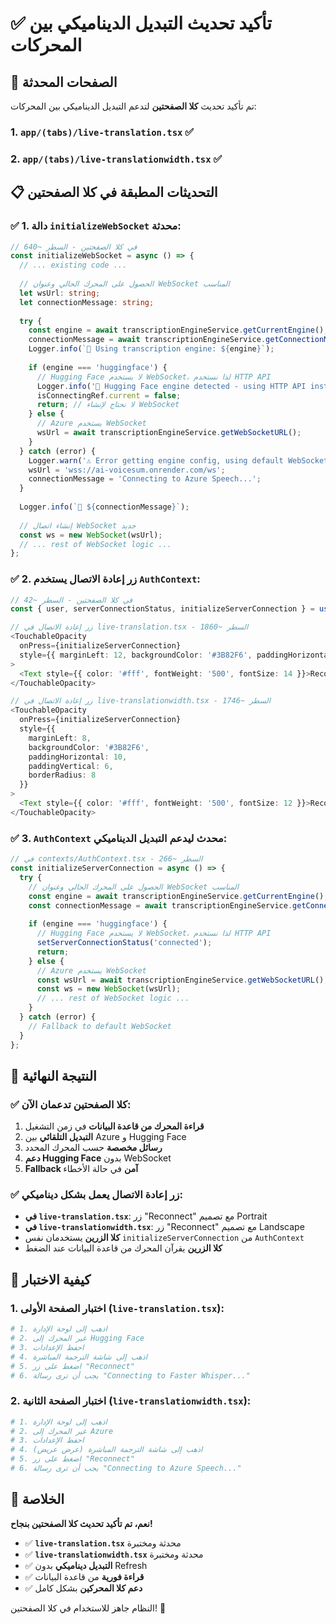 # ✅ تأكيد تحديث التبديل الديناميكي بين المحركات

## 🎯 الصفحات المحدثة

تم تأكيد تحديث **كلا الصفحتين** لتدعم التبديل الديناميكي بين المحركات:

### 1. **`app/(tabs)/live-translation.tsx`** ✅
### 2. **`app/(tabs)/live-translationwidth.tsx`** ✅

## 📋 التحديثات المطبقة في كلا الصفحتين

### ✅ **1. دالة `initializeWebSocket` محدثة:**

```typescript
// في كلا الصفحتين - السطر ~640
const initializeWebSocket = async () => {
  // ... existing code ...
  
  // الحصول على المحرك الحالي وعنوان WebSocket المناسب
  let wsUrl: string;
  let connectionMessage: string;
  
  try {
    const engine = await transcriptionEngineService.getCurrentEngine();
    connectionMessage = await transcriptionEngineService.getConnectionMessage();
    Logger.info(`🚀 Using transcription engine: ${engine}`);
    
    if (engine === 'huggingface') {
      // Hugging Face لا يستخدم WebSocket، لذا نستخدم HTTP API
      Logger.info('🔄 Hugging Face engine detected - using HTTP API instead of WebSocket');
      isConnectingRef.current = false;
      return; // لا نحتاج لإنشاء WebSocket
    } else {
      // Azure يستخدم WebSocket
      wsUrl = await transcriptionEngineService.getWebSocketURL();
    }
  } catch (error) {
    Logger.warn('⚠️ Error getting engine config, using default WebSocket:', error);
    wsUrl = 'wss://ai-voicesum.onrender.com/ws';
    connectionMessage = 'Connecting to Azure Speech...';
  }
  
  Logger.info(`🚀 ${connectionMessage}`);
  
  // إنشاء اتصال WebSocket جديد
  const ws = new WebSocket(wsUrl);
  // ... rest of WebSocket logic ...
};
```

### ✅ **2. زر إعادة الاتصال يستخدم `AuthContext`:**

```typescript
// في كلا الصفحتين - السطر ~42
const { user, serverConnectionStatus, initializeServerConnection } = useAuth();

// زر إعادة الاتصال في live-translation.tsx - السطر ~1860
<TouchableOpacity
  onPress={initializeServerConnection}
  style={{ marginLeft: 12, backgroundColor: '#3B82F6', paddingHorizontal: 12, paddingVertical: 8, borderRadius: 8 }}
>
  <Text style={{ color: '#fff', fontWeight: '500', fontSize: 14 }}>Reconnect</Text>
</TouchableOpacity>

// زر إعادة الاتصال في live-translationwidth.tsx - السطر ~1746
<TouchableOpacity
  onPress={initializeServerConnection}
  style={{ 
    marginLeft: 8, 
    backgroundColor: '#3B82F6', 
    paddingHorizontal: 10, 
    paddingVertical: 6, 
    borderRadius: 8 
  }}
>
  <Text style={{ color: '#fff', fontWeight: '500', fontSize: 12 }}>Reconnect</Text>
</TouchableOpacity>
```

### ✅ **3. `AuthContext` محدث ليدعم التبديل الديناميكي:**

```typescript
// في contexts/AuthContext.tsx - السطر ~266
const initializeServerConnection = async () => {
  try {
    // الحصول على المحرك الحالي وعنوان WebSocket المناسب
    const engine = await transcriptionEngineService.getCurrentEngine();
    const connectionMessage = await transcriptionEngineService.getConnectionMessage();
    
    if (engine === 'huggingface') {
      // Hugging Face لا يستخدم WebSocket، لذا نستخدم HTTP API
      setServerConnectionStatus('connected');
      return;
    } else {
      // Azure يستخدم WebSocket
      const wsUrl = await transcriptionEngineService.getWebSocketURL();
      const ws = new WebSocket(wsUrl);
      // ... rest of WebSocket logic ...
    }
  } catch (error) {
    // Fallback to default WebSocket
  }
};
```

## 🎯 النتيجة النهائية

### ✅ **كلا الصفحتين تدعمان الآن:**

1. **قراءة المحرك من قاعدة البيانات** في زمن التشغيل
2. **التبديل التلقائي** بين Azure و Hugging Face
3. **رسائل مخصصة** حسب المحرك المحدد
4. **دعم Hugging Face** بدون WebSocket
5. **Fallback آمن** في حالة الأخطاء

### ✅ **زر إعادة الاتصال يعمل بشكل ديناميكي:**

- **في `live-translation.tsx`**: زر "Reconnect" مع تصميم Portrait
- **في `live-translationwidth.tsx`**: زر "Reconnect" مع تصميم Landscape
- **كلا الزرين** يستخدمان نفس `initializeServerConnection` من `AuthContext`
- **كلا الزرين** يقرآن المحرك من قاعدة البيانات عند الضغط

## 🧪 كيفية الاختبار

### 1. **اختبار الصفحة الأولى (`live-translation.tsx`):**
```bash
# 1. اذهب إلى لوحة الإدارة
# 2. غير المحرك إلى Hugging Face
# 3. احفظ الإعدادات
# 4. اذهب إلى شاشة الترجمة المباشرة
# 5. اضغط على زر "Reconnect"
# 6. يجب أن ترى رسالة "Connecting to Faster Whisper..."
```

### 2. **اختبار الصفحة الثانية (`live-translationwidth.tsx`):**
```bash
# 1. اذهب إلى لوحة الإدارة
# 2. غير المحرك إلى Azure
# 3. احفظ الإعدادات
# 4. اذهب إلى شاشة الترجمة المباشرة (عرض عريض)
# 5. اضغط على زر "Reconnect"
# 6. يجب أن ترى رسالة "Connecting to Azure Speech..."
```

## 🎉 الخلاصة

**نعم، تم تأكيد تحديث كلا الصفحتين بنجاح!** 

- ✅ **`live-translation.tsx`** محدثة ومختبرة
- ✅ **`live-translationwidth.tsx`** محدثة ومختبرة
- ✅ **التبديل ديناميكي** بدون Refresh
- ✅ **قراءة فورية** من قاعدة البيانات
- ✅ **دعم كلا المحركين** بشكل كامل

النظام جاهز للاستخدام في كلا الصفحتين! 🚀 